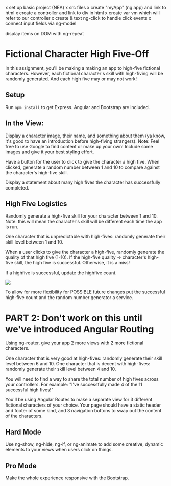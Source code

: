 x set up basic project (NEA)
x src files
x create "myApp" (ng app) and link to html
x create a controller and link to div in html
x create var vm which will refer to our controller
x create & text ng-click to handle click events
x connect input fields via ng-model

display items on DOM with ng-repeat

# Fictional Character High Five-Off

In this assignment, you'll be making a making an app to high-five fictional characters. However, each fictional character's skill with high-fiving will be randomly generated. And each high five may or may not work!


## Setup

Run `npm install` to get Express. Angular and Bootstrap are included.

## In the View:
Display a character image, their name, and something about them (ya know, it's good to have an introduction before high-fiving strangers).
Note: Feel free to use Google to find content or make up your own! Include some images and give it your best styling effort.

Have a button for the user to click to give the character a high five. When clicked, generate a random number between 1 and 10 to compare against the character's high-five skill.

Display a statement about many high fives the character has successfully completed.

## High Five Logistics
Randomly generate a high-five skill for your character between 1 and 10. Note: this will mean the character's skill will be different each time the app is run.

One character that is unpredictable with high-fives: randomly generate their skill level between 1 and 10.

When a user clicks to give the character a high-five, randomly generate the quality of that high five (1-10).  If the high-five quality => character's high-five skill, the high five is successful. Otherwise, it is a miss!

If a highfive is successful, update the highfive count.

![](http://i.giphy.com/TEFplLVRDMWBi.gif)

To allow for more flexibility for POSSIBLE future changes put the successful high-five count and the random number generator a service.


# PART 2: Don't work on this until we've introduced Angular Routing
Using ng-router, give your app 2 more views with 2 more fictional characters.

One character that is very good at high-fives: randomly generate their skill level between 6 and 10.
One character that is decent with high-fives: randomly generate their skill level between 4 and 10.

You will need to find a way to share the total number of high fives across your controllers.
For example: "I've successfully made 4 of the 11 successful high fives!"

You'll be using Angular Routes to make a separate view for 3 different fictional characters of your choice. Your page should have a static header and footer of some kind, and 3 navigation buttons to swap out the content of the characters.

## Hard Mode
Use ng-show, ng-hide, ng-if, or ng-animate to add some creative, dynamic elements to your views when users click on things.

## Pro Mode
Make the whole experience responsive with the Bootstrap.
